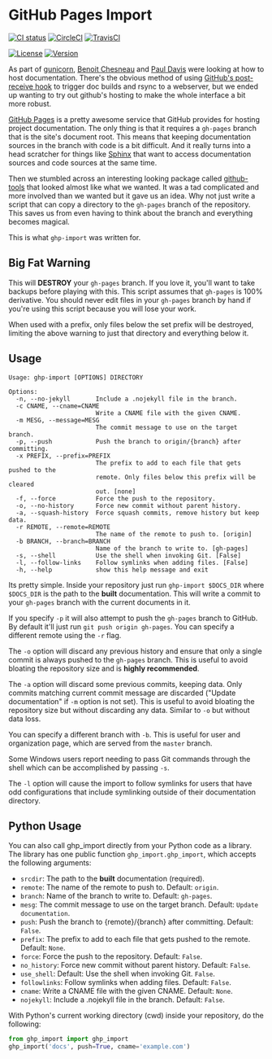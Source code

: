 GitHub Pages Import
===================

[![CI status](https://github.com/davisp/ghp-import/workflows/CI/badge.svg)](https://github.com/davisp/ghp-import/actions?query=workflow%3Aci)
[![CircleCI](https://circleci.com/gh/c-w/ghp-import/tree/master.svg?style=svg)](https://circleci.com/gh/c-w/ghp-import/tree/master)
[![TravisCI](https://travis-ci.org/c-w/ghp-import.svg?branch=master)](https://travis-ci.org/c-w/ghp-import)

[![License](https://img.shields.io/badge/License-Apache%202.0-green.svg)](https://opensource.org/licenses/Apache-2.0)
[![Version](https://img.shields.io/pypi/v/ghp-import.svg)](https://pypi.org/project/ghp-import/)

As part of [gunicorn][gunicorn], [Benoit Chesneau][benoit] and [Paul Davis][davisp]
were looking at how to host documentation. There's the obvious method of
using [GitHub's post-receive hook][github-post] to trigger doc builds and rsync
to a webserver, but we ended up wanting to try out github's hosting to make the
whole interface a bit more robust.

[GitHub Pages][gh-pages] is a pretty awesome service that GitHub provides for
hosting project documentation. The only thing is that it requires a
`gh-pages` branch that is the site's document root. This means that keeping
documentation sources in the branch with code is a bit difficult. And it really
turns into a head scratcher for things like [Sphinx][sphinx] that want to
access documentation sources and code sources at the same time.

Then we stumbled across an interesting looking package called
[github-tools][github-tools] that looked almost like what we wanted. It was a tad
complicated and more involved than we wanted but it gave us an idea. Why not
just write a script that can copy a directory to the `gh-pages` branch of the
repository. This saves us from even having to think about the branch and
everything becomes magical.

This is what `ghp-import` was written for.

[gunicorn]: http://www.gunicorn.com/ "Gunicorn"
[benoit]: http://github.com/benoitc "Benoît Chesneau"
[davisp]: http://github.com/davisp "Paul J. Davis"
[github-post]: https://help.github.com/articles/post-receive-hooks "GitHub Post-Receive Hook"
[gh-pages]: http://pages.github.com/ "GitHub Pages"
[sphinx]: http://sphinx.pocoo.org/ "Sphinx Documentation"
[github-tools]: http://dinoboff.github.io/github-tools/ "github-tools"


Big Fat Warning
---------------

This will **DESTROY** your `gh-pages` branch. If you love it, you'll want to
take backups before playing with this. This script assumes that `gh-pages` is
100% derivative. You should never edit files in your `gh-pages` branch by hand
if you're using this script because you will lose your work.

When used with a prefix, only files below the set prefix will be destroyed, limiting the
above warning to just that directory and everything below it.

Usage
-----

```
Usage: ghp-import [OPTIONS] DIRECTORY

Options:
  -n, --no-jekyll       Include a .nojekyll file in the branch.
  -c CNAME, --cname=CNAME
                        Write a CNAME file with the given CNAME.
  -m MESG, --message=MESG
                        The commit message to use on the target branch.
  -p, --push            Push the branch to origin/{branch} after committing.
  -x PREFIX, --prefix=PREFIX
                        The prefix to add to each file that gets pushed to the
                        remote. Only files below this prefix will be cleared
                        out. [none]
  -f, --force           Force the push to the repository.
  -o, --no-history      Force new commit without parent history.
  -a, --squash-history  Force squash commits, remove history but keep data.
  -r REMOTE, --remote=REMOTE
                        The name of the remote to push to. [origin]
  -b BRANCH, --branch=BRANCH
                        Name of the branch to write to. [gh-pages]
  -s, --shell           Use the shell when invoking Git. [False]
  -l, --follow-links    Follow symlinks when adding files. [False]
  -h, --help            show this help message and exit
```

Its pretty simple. Inside your repository just run `ghp-import $DOCS_DIR`
where `$DOCS_DIR` is the path to the **built** documentation. This will write a
commit to your `gh-pages` branch with the current documents in it.

If you specify `-p` it will also attempt to push the `gh-pages` branch to
GitHub. By default it'll just run `git push origin gh-pages`. You can specify
a different remote using the `-r` flag.

The `-o` option will discard any previous history and ensure that only a
single commit is always pushed to the `gh-pages` branch. This is useful to
avoid bloating the repository size and is **highly recommended**.

The `-a` option will discard some previous commits, keeping data. Only commits
matching current commit message are discarded ("Update documentation" if `-m`
option is not set). This is useful to avoid bloating the repository size but
without discarding any data. Similar to `-o` but without data loss.

You can specify a different branch with `-b`. This is useful for user and
organization page, which are served from the `master` branch.

Some Windows users report needing to pass Git commands through the shell which can be accomplished by passing `-s`.

The `-l` option will cause the import to follow symlinks for users that have odd configurations that include symlinking outside of their documentation directory.

Python Usage
------------

You can also call ghp_import directly from your Python code as a library. The
library has one public function `ghp_import.ghp_import`, which accepts the
following arguments:

* `srcdir`: The path to the **built** documentation (required).
* `remote`: The name of the remote to push to. Default: `origin`.
* `branch`: Name of the branch to write to. Default: `gh-pages`.
* `mesg`: The commit message to use on the target branch. Default: `Update documentation`.
* `push`: Push the branch to {remote}/{branch} after committing. Default: `False`.
* `prefix`: The prefix to add to each file that gets pushed to the remote. Default: `None`.
* `force`: Force the push to the repository. Default: `False`.
* `no_history`: Force new commit without parent history. Default: `False`.
* `use_shell`: Default: Use the shell when invoking Git. `False`.
* `followlinks`: Follow symlinks when adding files. Default: `False`.
* `cname`: Write a CNAME file with the given CNAME. Default: `None`.
* `nojekyll`: Include a .nojekyll file in the branch. Default: `False`.

With Python's current working directory (cwd) inside your repository, do the
following:

```python
from ghp_import import ghp_import
ghp_import('docs', push=True, cname='example.com')
```

